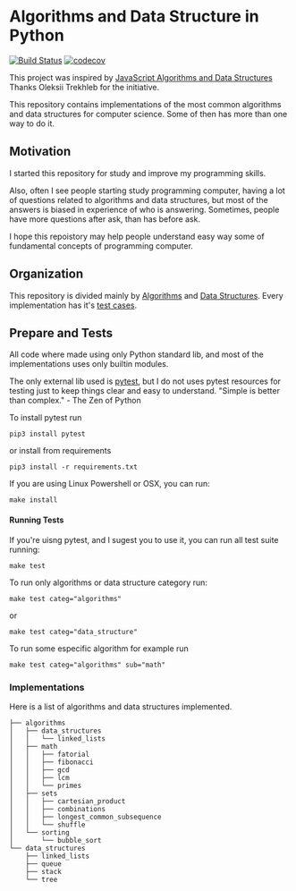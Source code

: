 # Algorithms and Data Structure in Python

[![Build Status](https://travis-ci.org/maurobaraldi/python-algorithms.svg?branch=master)](https://travis-ci.org/maurobaraldi/python-algorithms)
[![codecov](https://codecov.io/gh/maurobaraldi/python-algorithms/branch/master/graph/badge.svg)](https://codecov.io/gh/maurobaraldi/python-algorithms)

This project was inspired by [JavaScript Algorithms and Data Structures](https://github.com/trekhleb/javascript-algorithms/) Thanks Oleksii Trekhleb for the initiative.

This repository contains implementations of the most common algorithms and data structures for computer science. Some of then has more than one way to do it.

## Motivation

I started this repository for study and improve my programming skills. 

Also, often I see people starting study programming computer, having a lot of questions related to algorithms and data structures, but most of the answers is biased in experience of who is answering. Sometimes, people have more questions after ask, than has before ask.

I hope this repoistory may help people understand easy way some of fundamental concepts of programming computer.

## Organization

This repository is divided mainly by [Algorithms](https://github.com/maurobaraldi/python-algorithms/tree/master/algorithms/README.md) and [Data Structures](https://github.com/maurobaraldi/python-algorithms/tree/master/data_structures/README.md). Every implementation has it's [test cases](https://github.com/maurobaraldi/python-algorithms/tree/master/tests).

## Prepare and Tests

All code where made using only Python standard lib, and most of the implementations uses only builtin modules.

The only external lib used is [pytest](https://docs.pytest.org/en/latest/), but I do not uses pytest resources for testing just to keep things clear and easy to understand. "Simple is better than complex." - The Zen of Python

To install pytest run

`pip3 install pytest`

or install from requirements

`pip3 install -r requirements.txt`

If you are using Linux Powershell or OSX, you can run:

`make install`

#### Running Tests

If you're uisng pytest, and I sugest you to use it, you can run all test suite running:

`make test`

To run only algorithms or data structure category run:

`make test categ="algorithms"`

or

`make test categ="data_structure"`

To run some especific algorithm for example run

`make test categ="algorithms" sub="math"`

### Implementations

Here is a list of algorithms and data structures implemented.

```
├── algorithms
│   ├── data_structures
│   │   └── linked_lists
│   ├── math
│   │   ├── fatorial
│   │   ├── fibonacci
│   │   ├── gcd
│   │   ├── lcm
│   │   └── primes
│   ├── sets
│   │   ├── cartesian_product
│   │   ├── combinations
│   │   ├── longest_common_subsequence
│   │   └── shuffle
│   └── sorting
│       └── bubble_sort
└── data_structures
    ├── linked_lists
    ├── queue
    ├── stack
    └── tree
```
